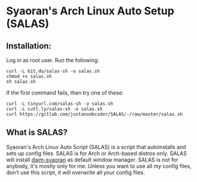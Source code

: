 # Syaoran's Arch Linux Auto Setup (SALAS)

## Installation:

Log in as root user. Run the following:

    curl -L bit.do/salas-sh -o salas.sh
    chmod +x salas.sh
    sh salas.sh

If the first command fails, then try one of these:

    curl -L tinyurl.com/salas-sh -o salas.sh
    curl -L cutt.ly/salas-sh -o salas.sh
    curl https://gitlab.com/justanoobcoder/SALAS/-/raw/master/salas.sh

## What is SALAS?
Syaoran's Arch Linux Auto Script (SALAS) is a script that autoinstalls and sets up config files. SALAS is for Arch or Arch-based distros only. SALAS will install [dwm-syaoran](https://gitlab.com/justanoobcoder/dwm-syaoran) as default window manager. SALAS is not for anybody, it's mostly only for me. Unless you want to use all my config files, don't use this script, it will overwrite all your config files.
